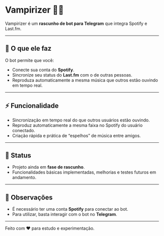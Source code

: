 # Vampirizer 🎵🦇

Vampirizer é um **rascunho de bot para Telegram** que integra Spotify e Last.fm.  

---

## 🔹 O que ele faz
O bot permite que você:  
- Conecte sua conta do **Spotify**.  
- Sincronize seu status do **Last.fm** com o de outras pessoas.  
- Reproduza automaticamente a mesma música que outros estão ouvindo em tempo real.

---

## ⚡ Funcionalidade
- Sincronização em tempo real do que outros usuários estão ouvindo.  
- Reproduz automaticamente a mesma faixa no Spotify do usuário conectado.  
- Criação rápida e prática de “espelhos” de música entre amigos.

---

## 🚧 Status
- Projeto ainda em **fase de rascunho**.  
- Funcionalidades básicas implementadas, melhorias e testes futuros em andamento.

---

## 📝 Observações
- É necessário ter uma conta **Spotify** para conectar ao bot.  
- Para utilizar, basta interagir com o bot no **Telegram**.

---

Feito com ❤️ para estudo e experimentação.
